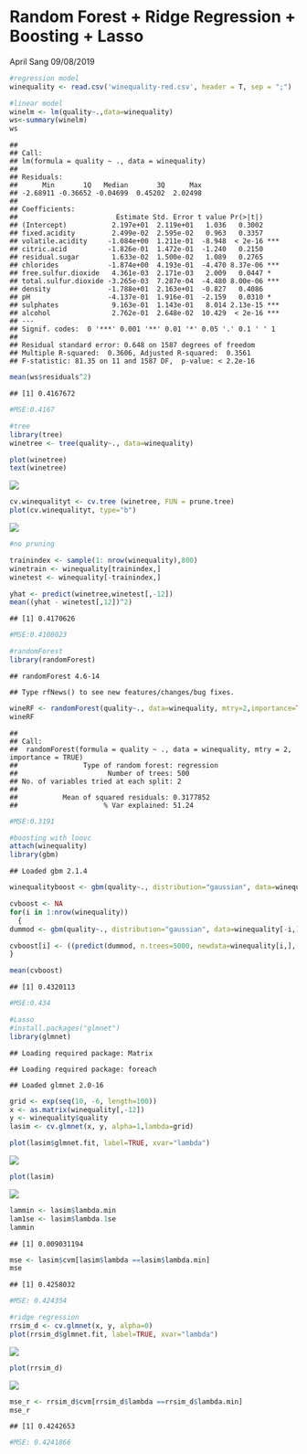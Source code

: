 Random Forest + Ridge Regression + Boosting + Lasso
================
April Sang
09/08/2019

``` r
#regression model
winequality <- read.csv('winequality-red.csv', header = T, sep = ";")

#linear model
winelm <- lm(quality~.,data=winequality)
ws<-summary(winelm)
ws
```

    ## 
    ## Call:
    ## lm(formula = quality ~ ., data = winequality)
    ## 
    ## Residuals:
    ##      Min       1Q   Median       3Q      Max 
    ## -2.68911 -0.36652 -0.04699  0.45202  2.02498 
    ## 
    ## Coefficients:
    ##                        Estimate Std. Error t value Pr(>|t|)    
    ## (Intercept)           2.197e+01  2.119e+01   1.036   0.3002    
    ## fixed.acidity         2.499e-02  2.595e-02   0.963   0.3357    
    ## volatile.acidity     -1.084e+00  1.211e-01  -8.948  < 2e-16 ***
    ## citric.acid          -1.826e-01  1.472e-01  -1.240   0.2150    
    ## residual.sugar        1.633e-02  1.500e-02   1.089   0.2765    
    ## chlorides            -1.874e+00  4.193e-01  -4.470 8.37e-06 ***
    ## free.sulfur.dioxide   4.361e-03  2.171e-03   2.009   0.0447 *  
    ## total.sulfur.dioxide -3.265e-03  7.287e-04  -4.480 8.00e-06 ***
    ## density              -1.788e+01  2.163e+01  -0.827   0.4086    
    ## pH                   -4.137e-01  1.916e-01  -2.159   0.0310 *  
    ## sulphates             9.163e-01  1.143e-01   8.014 2.13e-15 ***
    ## alcohol               2.762e-01  2.648e-02  10.429  < 2e-16 ***
    ## ---
    ## Signif. codes:  0 '***' 0.001 '**' 0.01 '*' 0.05 '.' 0.1 ' ' 1
    ## 
    ## Residual standard error: 0.648 on 1587 degrees of freedom
    ## Multiple R-squared:  0.3606, Adjusted R-squared:  0.3561 
    ## F-statistic: 81.35 on 11 and 1587 DF,  p-value: < 2.2e-16

``` r
mean(ws$residuals^2)
```

    ## [1] 0.4167672

``` r
#MSE:0.4167
```

``` r
#tree
library(tree)
winetree <- tree(quality~., data=winequality)

plot(winetree)
text(winetree)
```

![](Untitled_files/figure-gfm/unnamed-chunk-2-1.png)<!-- -->

``` r
cv.winequalityt <- cv.tree (winetree, FUN = prune.tree)
plot(cv.winequalityt, type="b")
```

![](Untitled_files/figure-gfm/unnamed-chunk-2-2.png)<!-- -->

``` r
#no pruning

trainindex <- sample(1: nrow(winequality),800)
winetrain <- winequality[trainindex,]
winetest <- winequality[-trainindex,]

yhat <- predict(winetree,winetest[,-12])
mean((yhat - winetest[,12])^2)
```

    ## [1] 0.4170626

``` r
#MSE:0.4108023
```

``` r
#randomForest
library(randomForest)
```

    ## randomForest 4.6-14

    ## Type rfNews() to see new features/changes/bug fixes.

``` r
wineRF <- randomForest(quality~., data=winequality, mtry=2,importance=TRUE)
wineRF
```

    ## 
    ## Call:
    ##  randomForest(formula = quality ~ ., data = winequality, mtry = 2,      importance = TRUE) 
    ##                Type of random forest: regression
    ##                      Number of trees: 500
    ## No. of variables tried at each split: 2
    ## 
    ##           Mean of squared residuals: 0.3177852
    ##                     % Var explained: 51.24

``` r
#MSE:0.3191
```

``` r
#boosting with loovc
attach(winequality)
library(gbm)
```

    ## Loaded gbm 2.1.4

``` r
winequalityboost <- gbm(quality~., distribution="gaussian", data=winequality, n.trees=5000, interaction.depth=1)

cvboost <- NA
for(i in 1:nrow(winequality))
  {
dummod <- gbm(quality~., distribution="gaussian", data=winequality[-i,], n.trees=5000, interaction.depth=1)

cvboost[i] <- ((predict(dummod, n.trees=5000, newdata=winequality[i,], type="response"))- quality[i]) ^2 
}

mean(cvboost)
```

    ## [1] 0.4320113

``` r
#MSE:0.434
```

``` r
#Lasso
#install.packages("glmnet")
library(glmnet)
```

    ## Loading required package: Matrix

    ## Loading required package: foreach

    ## Loaded glmnet 2.0-16

``` r
grid <- exp(seq(10, -6, length=100))
x <- as.matrix(winequality[,-12])
y <- winequality$quality
lasim <- cv.glmnet(x, y, alpha=1,lambda=grid)

plot(lasim$glmnet.fit, label=TRUE, xvar="lambda")
```

![](Untitled_files/figure-gfm/unnamed-chunk-5-1.png)<!-- -->

``` r
plot(lasim)
```

![](Untitled_files/figure-gfm/unnamed-chunk-5-2.png)<!-- -->

``` r
lammin <- lasim$lambda.min
lam1se <- lasim$lambda.1se
lammin
```

    ## [1] 0.009031194

``` r
mse <- lasim$cvm[lasim$lambda ==lasim$lambda.min]
mse
```

    ## [1] 0.4258032

``` r
#MSE: 0.424354
```

``` r
#ridge regression
rrsim_d <- cv.glmnet(x, y, alpha=0)
plot(rrsim_d$glmnet.fit, label=TRUE, xvar="lambda")
```

![](Untitled_files/figure-gfm/unnamed-chunk-6-1.png)<!-- -->

``` r
plot(rrsim_d)
```

![](Untitled_files/figure-gfm/unnamed-chunk-6-2.png)<!-- -->

``` r
mse_r <- rrsim_d$cvm[rrsim_d$lambda ==rrsim_d$lambda.min]
mse_r
```

    ## [1] 0.4242653

``` r
#MSE: 0.4241866
```
